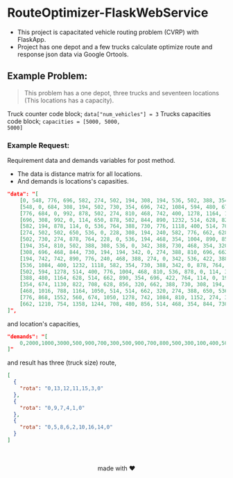 
# RouteOptimizer-FlaskWebService
- This project is capacitated vehicle routing problem (CVRP) with FlaskApp.
- Project has one depot and a few trucks calculate optimize route and  response json data  via Google Ortools.

## Example Problem:

>This problem has a one depot, three trucks and seventeen locations (This locations has a capacity).

Truck counter code block; <code>data["num_vehicles"] = 3</code>
Trucks capacities code block; <code>capacities = [5000, 5000, 5000]</code>

### Example Request:

Requirement data and demands variables for post method.
- The data is distance matrix for all locations.
- And demands is locations's capasities.

```json
"data": "[
	[0, 548, 776, 696, 582, 274, 502, 194, 308, 194, 536, 502, 388, 354, 468, 776, 662],
	[548, 0, 684, 308, 194, 502, 730, 354, 696, 742, 1084, 594, 480, 674, 1016, 868, 1210],
	[776, 684, 0, 992, 878, 502, 274, 810, 468, 742, 400, 1278, 1164, 1130, 788, 1552, 754],
	[696, 308, 992, 0, 114, 650, 878, 502, 844, 890, 1232, 514, 628, 822, 1164, 560, 1358],
	[582, 194, 878, 114, 0, 536, 764, 388, 730, 776, 1118, 400, 514, 708, 1050, 674, 1244],
	[274, 502, 502, 650, 536, 0, 228, 308, 194, 240, 582, 776, 662, 628, 514, 1050, 708],
	[502, 730, 274, 878, 764, 228, 0, 536, 194, 468, 354, 1004, 890, 856, 514, 1278, 480],
	[194, 354, 810, 502, 388, 308, 536, 0, 342, 388, 730, 468, 354, 320, 662, 742, 856],
	[308, 696, 468, 844, 730, 194, 194, 342, 0, 274, 388, 810, 696, 662, 320, 1084, 514],
	[194, 742, 742, 890, 776, 240, 468, 388, 274, 0, 342, 536, 422, 388, 274, 810, 468],
	[536, 1084, 400, 1232, 1118, 582, 354, 730, 388, 342, 0, 878, 764, 730, 388, 1152, 354],
	[502, 594, 1278, 514, 400, 776, 1004, 468, 810, 536, 878, 0, 114, 308, 650, 274, 844],
	[388, 480, 1164, 628, 514, 662, 890, 354, 696, 422, 764, 114, 0, 194, 536, 388, 730],
	[354, 674, 1130, 822, 708, 628, 856, 320, 662, 388, 730, 308, 194, 0, 342, 422, 536],
	[468, 1016, 788, 1164, 1050, 514, 514, 662, 320, 274, 388, 650, 536, 342, 0, 764, 194],
	[776, 868, 1552, 560, 674, 1050, 1278, 742, 1084, 810, 1152, 274, 388, 422, 764, 0, 798],
	[662, 1210, 754, 1358, 1244, 708, 480, 856, 514, 468, 354, 844, 730, 536, 194, 798, 0]
]",
```
and location's capacities,
```json
"demands": "[
	0,2000,1000,3000,500,900,700,300,500,900,700,800,500,300,100,400,500
]"
```
and result has three (truck size) route,
```json
[
  {
    "rota": "0,13,12,11,15,3,0"
  },
  {
    "rota": "0,9,7,4,1,0"
  },
  {
    "rota": "0,5,8,6,2,10,16,14,0"
  }
]
```

<br>
<br>
<center>made with ❤️</center>
